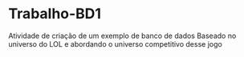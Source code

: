 # Trabalho-BD1
Atividade de criação de um exemplo de banco de dados
Baseado no universo do LOL e abordando o universo competitivo desse jogo

